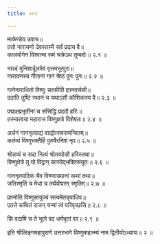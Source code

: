 ```yaml
---
title: ००२

---
```

मार्कण्डेय उवाच॥  
ततो नारायणो देवस्तस्मै सर्वं प्रदाय वै॥  
कालयोगेन विश्वत्मा समं चक्रेऽथ तुम्बरोः॥ २.१ ॥  
  
नारदं मुनिशार्दूलमेवं वृत्तमभूत्पुरा॥  
नारायणस्य गीतानां गानं श्रेष्ठं पुनः पुनः॥ २.२ ॥  
  
गानेनाराधितो विष्णुः सत्कीर्ति ज्ञानवर्चसी॥  
ददाति तुष्टिं स्थानं च यथाऽसौ कौशिकस्य वै॥ २.३ ॥  
  
पद्माक्षप्रभृतीनां च संसिद्धिं प्रददौ हरिः॥  
तस्मात्त्वया महाराज विष्णुक्षत्रे विशेषतः॥ २.४ ॥  
  
अर्चनं गाननृत्याद्यं वाद्योत्सवसमन्वितम्॥  
कर्तव्यं विष्णुभक्तैर्हि पुरुषैरनिशं नृप॥ २.५ ॥  
  
श्रोतव्यं च सदा नित्यं श्रोतव्योसौ हरिस्तथा॥  
विष्णुक्षेत्रे तु यो विद्वान् कारयेद्भक्तिसंयुतः॥ २.६ ॥  
  
गाननृत्यादिकं चैव विष्ण्वाख्यानां कथां तथा॥  
जतिस्मृतिं च मेधां च तथैवोपरम् स्मृतिम्॥ २.७ ॥  
  
प्राप्नोति विष्णुसायुज्यं सत्यमेतन्नृपाधिप॥  
एतत्ते कथितं राजन् यन्मां त्वं परिपृच्छसि॥ २.८ ॥  
  
किं वदामि च ते भूतो वद धर्मभृतां वर॥ २.९ ॥  
  
इति श्रीलिङ्गमहापुराणे उत्तरभागे विष्णुमाहात्म्यं नाम द्वितीयोऽध्यायः॥ २ ॥